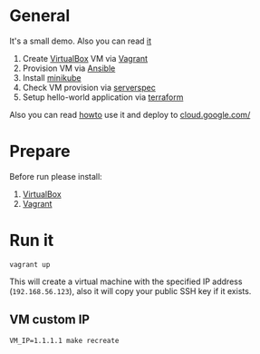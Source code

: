 # General

It's a small demo. Also you can read [it](https://habrahabr.ru/post/340884/)
1. Create [VirtualBox](https://www.virtualbox.org/) VM via [Vagrant](https://www.vagrantup.com/)
2. Provision VM via [Ansible](https://www.ansible.com/)
3. Install [minikube](https://github.com/kubernetes/minikube)
4. Check VM provision via [serverspec](http://serverspec.org/)
5. Setup hello-world application via [terraform](https://www.terraform.io/)

Also you can read [howto](https://habrahabr.ru/post/340884/) use it and deploy to [cloud.google.com/](https://cloud.google.com/)

# Prepare

Before run please install:
1. [VirtualBox](https://www.virtualbox.org/wiki/Downloads)
2. [Vagrant](https://www.vagrantup.com/downloads.html)

# Run it

```
vagrant up
```

This will create a virtual machine with the specified IP address (`192.168.56.123`), also it will copy your public SSH key if it exists.

## VM custom IP

```
VM_IP=1.1.1.1 make recreate
```
